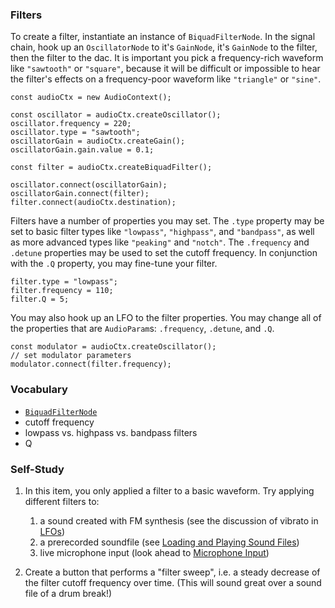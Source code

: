 ### Filters

To create a filter, instantiate an instance of `BiquadFilterNode`.  In the
signal chain, hook up an `OscillatorNode` to it's `GainNode`, it's `GainNode`
to the filter, then the filter to the dac.  It is important you pick a
frequency-rich waveform like `"sawtooth"` or `"square"`, because it will be
difficult or impossible to hear the filter's effects on a frequency-poor
waveform like `"triangle"` or `"sine"`.

	const audioCtx = new AudioContext();

	const oscillator = audioCtx.createOscillator();
	oscillator.frequency = 220;
	oscillator.type = "sawtooth";
	oscillatorGain = audioCtx.createGain();
	oscillatorGain.gain.value = 0.1;

	const filter = audioCtx.createBiquadFilter();

	oscillator.connect(oscillatorGain);
	oscillatorGain.connect(filter);
	filter.connect(audioCtx.destination);

Filters have a number of properties you may set.  The `.type` property may be
set to basic filter types like `"lowpass"`, `"highpass"`, and `"bandpass"`, as
well as more advanced types like `"peaking"` and `"notch"`.  The `.frequency`
and `.detune` properties may be used to set the cutoff frequency.  In
conjunction with the `.Q` property, you may fine-tune your filter.

	filter.type = "lowpass";
	filter.frequency = 110;
	filter.Q = 5;

You may also hook up an LFO to the filter properties.  You may change all of
the properties that are `AudioParam`s: `.frequency`, `.detune`, and `.Q`.

	const modulator = audioCtx.createOscillator();
	// set modulator parameters
	modulator.connect(filter.frequency);


### Vocabulary

- [`BiquadFilterNode`](https://developer.mozilla.org/en-US/docs/Web/API/BiquadFilterNode)
- cutoff frequency
- lowpass vs. highpass vs. bandpass filters
- Q


### Self-Study

1. In this item, you only applied a filter to a basic waveform.  Try applying
   different filters to:

	1. a sound created with FM synthesis (see the discussion of vibrato in [LFOs](TODO))
	2. a prerecorded soundfile (see [Loading and Playing Sound Files](TODO))
	3. live microphone input (look ahead to [Microphone Input](TODO))

2. Create a button that performs a "filter sweep", i.e. a steady decrease of
   the filter cutoff frequency over time.  (This will sound great over a sound
   file of a drum break!)
